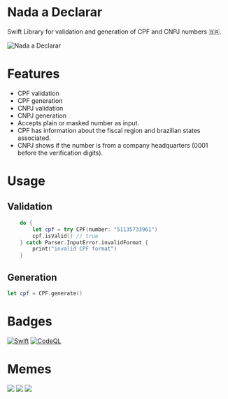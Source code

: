 # Nada a Declarar
Swift Library for validation and generation of CPF and CNPJ numbers 🇧🇷.

![Nada a Declarar](https://github.com/Lucien/NadaADeclarar/assets/382357/d143b5f1-6fcb-4b97-beb7-cc296adc91bb)

# Features

- CPF validation
- CPF generation
- CNPJ validation
- CNPJ generation
- Accepts plain or masked number as input.
- CPF has information about the fiscal region and brazilian states associated.
- CNPJ shows if the number is from a company headquarters (0001 before the verification digits).

# Usage


## Validation

```swift
    do {
        let cpf = try CPF(number: "51135733961")
        cpf.isValid() // true
    } catch Parser.InputError.invalidFormat {
        print("invalid CPF format")
    }
```

## Generation

```swift
let cpf = CPF.generate()
```

# Badges

[![Swift](https://github.com/Lucien/NadaADeclarar/actions/workflows/swift.yml/badge.svg?branch=master)](https://github.com/Lucien/NadaADeclarar/actions/workflows/swift.yml) [![CodeQL](https://github.com/Lucien/NadaADeclarar/actions/workflows/codeql.yml/badge.svg)](https://github.com/Lucien/NadaADeclarar/actions/workflows/codeql.yml)

# Memes
![](https://static.poder360.com.br/2024/03/prismada-irpf-memes-1-15mar2024.png)
![](https://static.poder360.com.br/2024/03/prismada-irpf-memes-3-15mar2024.png)
![](https://i.pinimg.com/736x/ce/fd/57/cefd57f6b5e2ac84db7496e3f4c031e2.jpg)
